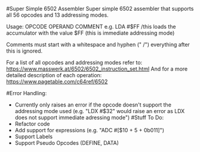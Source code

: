 #Super Simple 6502 Assembler
Super simple 6502 assembler that supports all 56 opcodes and 13 addressing modes.

Usage:
  OPCODE OPERAND COMMENT
e.g.
  LDA #$FF /this loads the accumulator with the value $FF (this is immediate addressing mode)

Comments must start with a whitespace and hyphen (" /") everything after this is ignored.

For a list of all opcodes and addressing modes refer to: https://www.masswerk.at/6502/6502_instruction_set.html
And for a more detailed description of each operation: https://www.pagetable.com/c64ref/6502

#Error Handling:
-  Currently only raises an error if the opcode doesn't support the addressing mode used (e.g. "LDX #$32" would raise an error as LDX does not support immediate adressing mode")
#Stuff To Do:
-  Refactor code
-  Add support for expressions (e.g. "ADC #[$10 + 5 + 0b011]")
-  Support Labels
-  Support Pseudo Opcodes (DEFINE, DATA)
